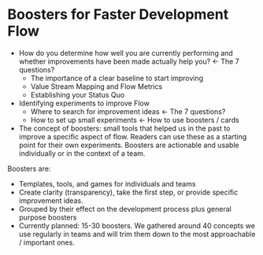 # Boosters for Faster Development Flow

- How do you determine how well you are currently performing and whether improvements have been made actually help you?  <- The 7 questions?
	- The importance of a clear baseline to start improving
	- Value Stream Mapping and Flow Metrics
	- Establishing your Status Quo
- Identifying experiments to improve Flow
	- Where to search for improvement ideas <- The 7 questions?
	- How to set up small experiments <- How to use boosters / cards
- The concept of boosters: small tools that helped us in the past to improve a specific aspect of flow.  Readers can use these as a starting point for their own experiments. Boosters are actionable and usable individually or in the context of a team.

Boosters are:

- Templates, tools, and games for individuals and teams
- Create clarity (transparency), take the first step, or provide specific improvement ideas.
- Grouped by their effect on the development process plus general purpose boosters
- Currently planned: 15-30 boosters. We gathered around 40 concepts we use regularly in teams and will trim them down to the most approachable / important ones.
